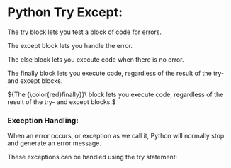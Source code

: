 # Python Try Except:

The try block lets you test a block of code for errors.

The except block lets you handle the error.

The else block lets you execute code when there is no error.

The finally block lets you execute code, regardless of the result of the try- and except blocks.

${The {\color{red}finally}}\ block lets you execute code, regardless of the result of the try- and except blocks.$

### Exception Handling:

When an error occurs, or exception as we call it, Python will normally stop and generate an error message.

These exceptions can be handled using the try statement:
